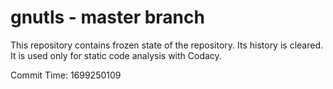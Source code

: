 # gnutls - master branch

This repository contains frozen state of the repository.
Its history is cleared. It is used only for static code
analysis with Codacy.

Commit Time: 1699250109